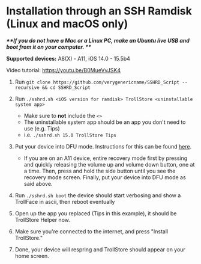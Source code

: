 # Installation through an SSH Ramdisk (Linux and macOS only)

**_**If you do not have a Mac or a Linux PC, make an Ubuntu live USB and boot from it on your computer. **_**

**Supported devices:** A8(X) - A11, iOS 14.0 - 15.5b4

Video tutorial: https://youtu.be/B0MueVvJSK4

1. Run `git clone https://github.com/verygenericname/SSHRD_Script --recursive && cd SSHRD_Script`

2. Run `./sshrd.sh <iOS version for ramdisk> TrollStore <uninstallable system app>`
    - Make sure to **not** include the `<>`
    - The uninstallable system app should be an app you don't need to use (e.g. Tips)
    - i.e. `./sshrd.sh 15.0 TrollStore Tips`

3. Put your device into DFU mode. Instructions for this can be found [here](https://www.theiphonewiki.com/wiki/DFU_Mode#iPhone.2C_iPad.2C_iPod_touch).
    - If you are on an A11 device, entire recovery mode first by pressing and quickly releasing the volume up and volume down button, one at a time. Then, press and hold       the side button until you see the recovery mode screen. Finally, put your device into DFU mode as said above.  
   
4. Run `./sshrd.sh boot` the device should start verbosing and show a TrollFace in ascii, then reboot eventually

5. Open up the app you replaced (Tips in this example), it should be TrollStore Helper now.

6. Make sure you're connected to the internet, and press "Install TrollStore."

7. Done, your device will respring and TrollStore should appear on your home screen.
